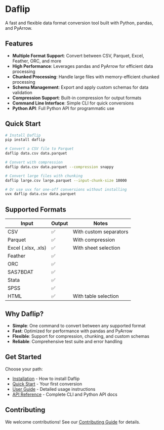 # Daflip

A fast and flexible data format conversion tool built with Python, pandas, and PyArrow.

## Features

- **Multiple Format Support**: Convert between CSV, Parquet, Excel, Feather, ORC, and more
- **High Performance**: Leverages pandas and PyArrow for efficient data processing
- **Chunked Processing**: Handle large files with memory-efficient chunked processing
- **Schema Management**: Export and apply custom schemas for data validation
- **Compression Support**: Built-in compression for output formats
- **Command Line Interface**: Simple CLI for quick conversions
- **Python API**: Full Python API for programmatic use

## Quick Start

```bash
# Install Daflip
pip install daflip

# Convert a CSV file to Parquet
daflip data.csv data.parquet

# Convert with compression
daflip data.csv data.parquet --compression snappy

# Convert large files with chunking
daflip large.csv large.parquet --input-chunk-size 10000

# Or use uvx for one-off conversions without installing
uvx daflip data.csv data.parquet
```

## Supported Formats

| Input               | Output | Notes                  |
| ------------------- | ------ | ---------------------- |
| CSV                 | ✅      | With custom separators |
| Parquet             | ✅      | With compression       |
| Excel (.xlsx, .xls) | ✅      | With sheet selection   |
| Feather             | ✅      |                        |
| ORC                 | ✅      |                        |
| SAS7BDAT            | ✅      |                        |
| Stata               | ✅      |                        |
| SPSS                | ✅      |                        |
| HTML                | ✅      | With table selection   |

## Why Daflip?

- **Simple**: One command to convert between any supported format
- **Fast**: Optimized for performance with pandas and PyArrow
- **Flexible**: Support for compression, chunking, and custom schemas
- **Reliable**: Comprehensive test suite and error handling

## Get Started

Choose your path:

- [Installation](getting-started/installation.md) - How to install Daflip
- [Quick Start](getting-started/quick-start.md) - Your first conversion
- [User Guide](user-guide/basic-usage.md) - Detailed usage instructions
- [API Reference](api/cli-reference.md) - Complete CLI and Python API docs

## Contributing

We welcome contributions! See our [Contributing Guide](development/contributing.md) for details.
